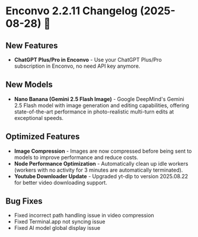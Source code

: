 # Enconvo 2.2.11 Changelog (2025-08-28) 🚀

## New Features

- **ChatGPT Plus/Pro in Enconvo** - Use your ChatGPT Plus/Pro subscription in Enconvo, no need API key anymore. 

## New Models

- **Nano Banana (Gemini 2.5 Flash Image)** - Google DeepMind's Gemini 2.5 Flash model with image generation and editing capabilities, offering state-of-the-art performance in photo-realistic multi-turn edits at exceptional speeds. 

## Optimized Features

- **Image Compression** - Images are now compressed before being sent to models to improve performance and reduce costs.
- **Node Performance Optimization** - Automatically clean up idle workers (workers with no activity for 3 minutes are automatically terminated).
- **Youtube Downloader Update** - Upgraded yt-dlp to version 2025.08.22 for better video downloading support.


## Bug Fixes
 - Fixed incorrect path handling issue in video compression
 - Fixed Terminal.app not syncing issue
 - Fixed AI model global display issue